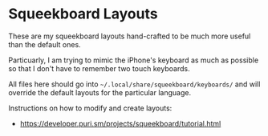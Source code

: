 # Squeekboard Layouts

These are my squeekboard layouts hand-crafted to be much more useful
than the default ones.

Particuarly, I am trying to mimic the iPhone's keyboard as much as
possible so that I don't have to remember two touch keyboards.

All files here should go into `~/.local/share/squeekboard/keyboards/`
and will override the default layouts for the particular language.

Instructions on how to modify and create layouts:

* https://developer.puri.sm/projects/squeekboard/tutorial.html
